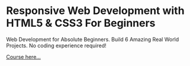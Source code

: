 # Responsive Web Development with HTML5 & CSS3 For Beginners
Web Development for Absolute Beginners. 
Build 6 Amazing Real World Projects. 
No coding experience required!

[Course here...](https://www.udemy.com/responsive-web-development-with-html5-css3-for-beginners/learn/v4/content "Жмякай!")